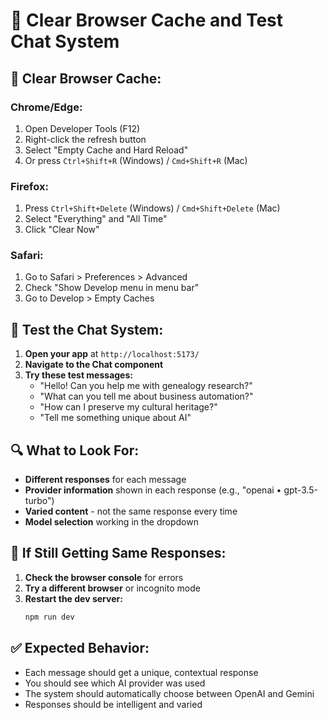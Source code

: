 # 🔄 Clear Browser Cache and Test Chat System

## 🧹 **Clear Browser Cache:**

### **Chrome/Edge:**
1. Open Developer Tools (F12)
2. Right-click the refresh button
3. Select "Empty Cache and Hard Reload"
4. Or press `Ctrl+Shift+R` (Windows) / `Cmd+Shift+R` (Mac)

### **Firefox:**
1. Press `Ctrl+Shift+Delete` (Windows) / `Cmd+Shift+Delete` (Mac)
2. Select "Everything" and "All Time"
3. Click "Clear Now"

### **Safari:**
1. Go to Safari > Preferences > Advanced
2. Check "Show Develop menu in menu bar"
3. Go to Develop > Empty Caches

## 🧪 **Test the Chat System:**

1. **Open your app** at `http://localhost:5173/`
2. **Navigate to the Chat component**
3. **Try these test messages:**
   - "Hello! Can you help me with genealogy research?"
   - "What can you tell me about business automation?"
   - "How can I preserve my cultural heritage?"
   - "Tell me something unique about AI"

## 🔍 **What to Look For:**

- **Different responses** for each message
- **Provider information** shown in each response (e.g., "openai • gpt-3.5-turbo")
- **Varied content** - not the same response every time
- **Model selection** working in the dropdown

## 🚨 **If Still Getting Same Responses:**

1. **Check the browser console** for errors
2. **Try a different browser** or incognito mode
3. **Restart the dev server:**
   ```bash
   npm run dev
   ```

## ✅ **Expected Behavior:**

- Each message should get a unique, contextual response
- You should see which AI provider was used
- The system should automatically choose between OpenAI and Gemini
- Responses should be intelligent and varied 